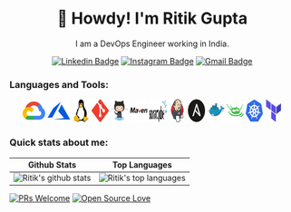 <h1 align="center">🤠 Howdy! I'm Ritik Gupta</h1>

<p align="center">
I am a DevOps Engineer working in India.
</p>
  
<div align="center">

  [![Linkedin Badge](https://img.shields.io/badge/-ritik--gupta-blue?style=flat-square&logo=Linkedin&logoColor=white&link=https://www.linkedin.com/in/ritikrg/)](https://www.linkedin.com/in/ritikg/)
  [![Instagram Badge](https://img.shields.io/badge/-@ritikk.gupta-white?style=flat-square&label&logo=Instagram&link=https://instagram.com/ritikk.gupta/)](https://instagram.com/ritikk.gupta)
  [![Gmail Badge](https://img.shields.io/badge/-gritik95@gmail.com-c14438?style=flat-square&logo=Gmail&logoColor=white&link=mailto:gritik95@gmail.com)](mailto:gritik95@mangotree.dev)
</div>

### Languages and Tools:
<p align="center">
 <img src="https://raw.githubusercontent.com/ritik-gupta/ritik-gupta/master/icons/gcp.svg" alt="gcp" width="40" height="40"/>
 <img src="https://raw.githubusercontent.com/ritik-gupta/ritik-gupta/master/icons/azure.svg" alt="azure" width="40" height="40"/>
 <img alt="linux" width="30px"  width="40" height="40" src="https://raw.githubusercontent.com/ritik-gupta/ritik-gupta/master/icons/linux.svg" />
 <img alt="git" width="30px"  width="40" height="40" src="https://raw.githubusercontent.com/ritik-gupta/ritik-gupta/master/icons/git.svg" />
 <img alt="github" width="30px"  width="40" height="40" src="https://raw.githubusercontent.com/ritik-gupta/ritik-gupta/master/icons/github.svg" />
 <img alt="maven" width="30px" width="40" height="40" src="https://raw.githubusercontent.com/ritik-gupta/ritik-gupta/master/icons/maven.svg" />
 <img alt="sonarqube" width="30px" width="40" height="40" src="https://raw.githubusercontent.com/ritik-gupta/ritik-gupta/master/icons/sonarqube.svg" />
 <img alt="jenkins" width="30px" width="40" height="40" src="https://raw.githubusercontent.com/ritik-gupta/ritik-gupta/master/icons/jenkins.svg" />
 <img alt="ansible" width="30px" width="40" height="40" src="https://raw.githubusercontent.com/ritik-gupta/ritik-gupta/master/icons/ansible.svg" />
 <img alt="docker" width="30px" width="40" height="40" src="https://raw.githubusercontent.com/ritik-gupta/ritik-gupta/master/icons/docker.svg" />
 <img alt="jfrog" width="30px" width="40" height="40" src="https://raw.githubusercontent.com/ritik-gupta/ritik-gupta/master/icons/jfrog.svg" />
 <img alt="kubernetes" width="30px" width="40" height="40" src="https://raw.githubusercontent.com/ritik-gupta/ritik-gupta/master/icons/kubernetes.svg" />
 <img alt="terraform" width="30px" width="40" height="40" src="https://raw.githubusercontent.com/ritik-gupta/ritik-gupta/master/icons/terraform.svg" />
</p>

### Quick stats about me:
| Github Stats | Top Languages |
| --- | --- |
| ![Ritik's github stats](https://github-readme-stats.vercel.app/api?username=ritik-gupta&show_icons=true&title_color=f6c32c&icon_color=f6c32c&text_color=9f9f9f&bg_color=151515&count_private=true) | ![Ritik's top languages](https://github-readme-stats.vercel.app/api/top-langs/?username=ritik-gupta&show_icons=true&title_color=f6c32c&icon_color=f6c32c&text_color=9f9f9f&bg_color=151515&count_private=true&layout=compact) |

[![PRs Welcome](https://img.shields.io/badge/PRs-welcome-brightgreen.svg?style=flat&logo=github)](https://github.com/ritik-gupta) [![Open Source Love](https://badges.frapsoft.com/os/v2/open-source.svg?v=103)](https://github.com/ritik-gupta)
